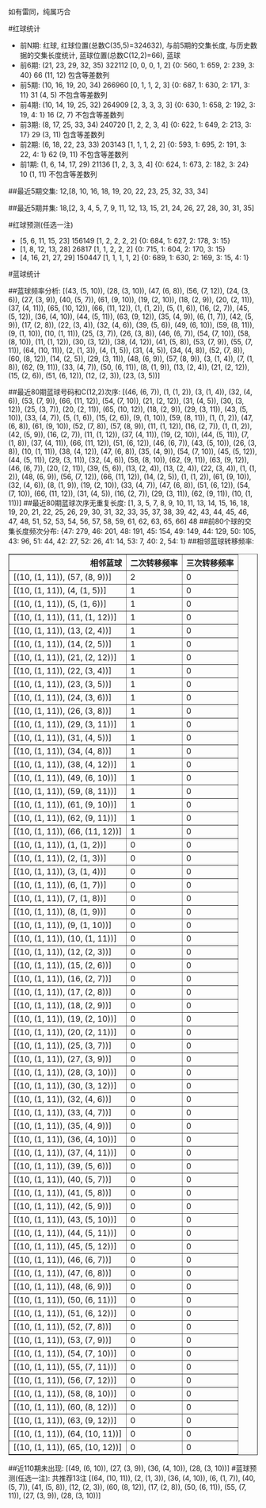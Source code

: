 <!-- 
.. title: 大乐透17029期(2017-03-15)数据分析报告
.. slug: dlott-17029-2017-03-15-report
.. date: 2017-03-16 08:00:00 UTC+08:00
.. tags: Lottery
.. link: 
.. description: 
.. type: text
-->

如有雷同，纯属巧合

<!-- TEASER_END-->

#红球统计

- 前N期: 红球, 红球位置(总数C(35,5)=324632), 与前5期的交集长度, 与历史数据的交集长度统计, 蓝球位置(总数C(12,2)=66), 蓝球
- 前6期: (21, 23, 29, 32, 35) 322112 [0, 0, 0, 1, 2] {0: 560, 1: 659, 2: 239, 3: 40} 66 (11, 12) 包含等差数列
- 前5期: (10, 16, 19, 20, 34) 266960 [0, 1, 1, 2, 3] {0: 687, 1: 630, 2: 171, 3: 11} 31 (4, 5) 不包含等差数列
- 前4期: (10, 14, 19, 25, 32) 264909 [2, 3, 3, 3, 3] {0: 630, 1: 658, 2: 192, 3: 19, 4: 1} 16 (2, 7) 不包含等差数列
- 前3期: (8, 17, 25, 33, 34) 240720 [1, 2, 2, 3, 4] {0: 622, 1: 649, 2: 213, 3: 17} 29 (3, 11) 包含等差数列
- 前2期: (6, 18, 22, 23, 33) 203143 [1, 1, 1, 2, 2] {0: 593, 1: 695, 2: 191, 3: 22, 4: 1} 62 (9, 11) 不包含等差数列
- 前1期: (1, 6, 14, 17, 29) 21136 [1, 2, 3, 3, 4] {0: 624, 1: 673, 2: 182, 3: 24} 10 (1, 11) 不包含等差数列

##最近5期交集:
12,[8, 10, 16, 18, 19, 20, 22, 23, 25, 32, 33, 34]

##最近5期并集:
18,[2, 3, 4, 5, 7, 9, 11, 12, 13, 15, 21, 24, 26, 27, 28, 30, 31, 35]

#红球预测(任选一注)

- [5, 6, 11, 15, 23] 156149 [1, 2, 2, 2, 2] {0: 684, 1: 627, 2: 178, 3: 15}
- [1, 8, 12, 13, 28] 26817 [1, 1, 2, 2, 2] {0: 715, 1: 604, 2: 170, 3: 15}
- [4, 16, 21, 27, 29] 150447 [1, 1, 1, 1, 2] {0: 689, 1: 630, 2: 169, 3: 15, 4: 1}

#蓝球统计

##蓝球频率分析:
[(43, (5, 10)), (28, (3, 10)), (47, (6, 8)), (56, (7, 12)), (24, (3, 6)), (27, (3, 9)), (40, (5, 7)), (61, (9, 10)), (19, (2, 10)), (18, (2, 9)), (20, (2, 11)), (37, (4, 11)), (65, (10, 12)), (66, (11, 12)), (1, (1, 2)), (5, (1, 6)), (16, (2, 7)), (45, (5, 12)), (36, (4, 10)), (44, (5, 11)), (63, (9, 12)), (35, (4, 9)), (6, (1, 7)), (42, (5, 9)), (17, (2, 8)), (22, (3, 4)), (32, (4, 6)), (39, (5, 6)), (49, (6, 10)), (59, (8, 11)), (9, (1, 10)), (10, (1, 11)), (25, (3, 7)), (26, (3, 8)), (46, (6, 7)), (54, (7, 10)), (58, (8, 10)), (11, (1, 12)), (30, (3, 12)), (38, (4, 12)), (41, (5, 8)), (53, (7, 9)), (55, (7, 11)), (64, (10, 11)), (2, (1, 3)), (4, (1, 5)), (31, (4, 5)), (34, (4, 8)), (52, (7, 8)), (60, (8, 12)), (14, (2, 5)), (29, (3, 11)), (48, (6, 9)), (57, (8, 9)), (3, (1, 4)), (7, (1, 8)), (62, (9, 11)), (33, (4, 7)), (50, (6, 11)), (8, (1, 9)), (13, (2, 4)), (21, (2, 12)), (15, (2, 6)), (51, (6, 12)), (12, (2, 3)), (23, (3, 5))]

##最近80期蓝球号码和C(12,2)次序:
 [(46, (6, 7)), (1, (1, 2)), (3, (1, 4)), (32, (4, 6)), (53, (7, 9)), (66, (11, 12)), (54, (7, 10)), (21, (2, 12)), (31, (4, 5)), (30, (3, 12)), (25, (3, 7)), (20, (2, 11)), (65, (10, 12)), (18, (2, 9)), (29, (3, 11)), (43, (5, 10)), (33, (4, 7)), (5, (1, 6)), (15, (2, 6)), (9, (1, 10)), (59, (8, 11)), (1, (1, 2)), (47, (6, 8)), (61, (9, 10)), (52, (7, 8)), (57, (8, 9)), (11, (1, 12)), (16, (2, 7)), (1, (1, 2)), (42, (5, 9)), (16, (2, 7)), (11, (1, 12)), (37, (4, 11)), (19, (2, 10)), (44, (5, 11)), (7, (1, 8)), (37, (4, 11)), (66, (11, 12)), (51, (6, 12)), (46, (6, 7)), (43, (5, 10)), (26, (3, 8)), (10, (1, 11)), (38, (4, 12)), (47, (6, 8)), (35, (4, 9)), (54, (7, 10)), (45, (5, 12)), (44, (5, 11)), (29, (3, 11)), (32, (4, 6)), (58, (8, 10)), (62, (9, 11)), (63, (9, 12)), (46, (6, 7)), (20, (2, 11)), (39, (5, 6)), (13, (2, 4)), (13, (2, 4)), (22, (3, 4)), (1, (1, 2)), (48, (6, 9)), (56, (7, 12)), (66, (11, 12)), (14, (2, 5)), (1, (1, 2)), (61, (9, 10)), (32, (4, 6)), (8, (1, 9)), (19, (2, 10)), (33, (4, 7)), (47, (6, 8)), (51, (6, 12)), (54, (7, 10)), (66, (11, 12)), (31, (4, 5)), (16, (2, 7)), (29, (3, 11)), (62, (9, 11)), (10, (1, 11))]
##最近80期蓝球次序无重复长度:
 [1, 3, 5, 7, 8, 9, 10, 11, 13, 14, 15, 16, 18, 19, 20, 21, 22, 25, 26, 29, 30, 31, 32, 33, 35, 37, 38, 39, 42, 43, 44, 45, 46, 47, 48, 51, 52, 53, 54, 56, 57, 58, 59, 61, 62, 63, 65, 66] 48
##前80个球的交集长度频次分布:
{47: 279, 46: 201, 48: 191, 45: 154, 49: 149, 44: 129, 50: 105, 43: 96, 51: 44, 42: 27, 52: 26, 41: 14, 53: 7, 40: 2, 54: 1}
##相邻蓝球转移频率:
 <table border="1" class="table table-striped dataframe">
  <thead>
    <tr style="text-align: right;">
      <th>相邻蓝球</th>
      <th>二次转移频率</th>
      <th>三次转移频率</th>
    </tr>
  </thead>
  <tbody>
    <tr>
      <td>[(10, (1, 11)), (57, (8, 9))]</td>
      <td>2</td>
      <td>0</td>
    </tr>
    <tr>
      <td>[(10, (1, 11)), (4, (1, 5))]</td>
      <td>1</td>
      <td>0</td>
    </tr>
    <tr>
      <td>[(10, (1, 11)), (5, (1, 6))]</td>
      <td>1</td>
      <td>0</td>
    </tr>
    <tr>
      <td>[(10, (1, 11)), (11, (1, 12))]</td>
      <td>1</td>
      <td>0</td>
    </tr>
    <tr>
      <td>[(10, (1, 11)), (13, (2, 4))]</td>
      <td>1</td>
      <td>0</td>
    </tr>
    <tr>
      <td>[(10, (1, 11)), (14, (2, 5))]</td>
      <td>1</td>
      <td>0</td>
    </tr>
    <tr>
      <td>[(10, (1, 11)), (21, (2, 12))]</td>
      <td>1</td>
      <td>0</td>
    </tr>
    <tr>
      <td>[(10, (1, 11)), (22, (3, 4))]</td>
      <td>1</td>
      <td>0</td>
    </tr>
    <tr>
      <td>[(10, (1, 11)), (23, (3, 5))]</td>
      <td>1</td>
      <td>0</td>
    </tr>
    <tr>
      <td>[(10, (1, 11)), (24, (3, 6))]</td>
      <td>1</td>
      <td>0</td>
    </tr>
    <tr>
      <td>[(10, (1, 11)), (26, (3, 8))]</td>
      <td>1</td>
      <td>0</td>
    </tr>
    <tr>
      <td>[(10, (1, 11)), (29, (3, 11))]</td>
      <td>1</td>
      <td>0</td>
    </tr>
    <tr>
      <td>[(10, (1, 11)), (31, (4, 5))]</td>
      <td>1</td>
      <td>0</td>
    </tr>
    <tr>
      <td>[(10, (1, 11)), (34, (4, 8))]</td>
      <td>1</td>
      <td>0</td>
    </tr>
    <tr>
      <td>[(10, (1, 11)), (38, (4, 12))]</td>
      <td>1</td>
      <td>0</td>
    </tr>
    <tr>
      <td>[(10, (1, 11)), (49, (6, 10))]</td>
      <td>1</td>
      <td>0</td>
    </tr>
    <tr>
      <td>[(10, (1, 11)), (59, (8, 11))]</td>
      <td>1</td>
      <td>0</td>
    </tr>
    <tr>
      <td>[(10, (1, 11)), (61, (9, 10))]</td>
      <td>1</td>
      <td>0</td>
    </tr>
    <tr>
      <td>[(10, (1, 11)), (62, (9, 11))]</td>
      <td>1</td>
      <td>0</td>
    </tr>
    <tr>
      <td>[(10, (1, 11)), (66, (11, 12))]</td>
      <td>1</td>
      <td>0</td>
    </tr>
    <tr>
      <td>[(10, (1, 11)), (1, (1, 2))]</td>
      <td>0</td>
      <td>0</td>
    </tr>
    <tr>
      <td>[(10, (1, 11)), (2, (1, 3))]</td>
      <td>0</td>
      <td>0</td>
    </tr>
    <tr>
      <td>[(10, (1, 11)), (3, (1, 4))]</td>
      <td>0</td>
      <td>0</td>
    </tr>
    <tr>
      <td>[(10, (1, 11)), (6, (1, 7))]</td>
      <td>0</td>
      <td>0</td>
    </tr>
    <tr>
      <td>[(10, (1, 11)), (7, (1, 8))]</td>
      <td>0</td>
      <td>0</td>
    </tr>
    <tr>
      <td>[(10, (1, 11)), (8, (1, 9))]</td>
      <td>0</td>
      <td>0</td>
    </tr>
    <tr>
      <td>[(10, (1, 11)), (9, (1, 10))]</td>
      <td>0</td>
      <td>0</td>
    </tr>
    <tr>
      <td>[(10, (1, 11)), (10, (1, 11))]</td>
      <td>0</td>
      <td>0</td>
    </tr>
    <tr>
      <td>[(10, (1, 11)), (12, (2, 3))]</td>
      <td>0</td>
      <td>0</td>
    </tr>
    <tr>
      <td>[(10, (1, 11)), (15, (2, 6))]</td>
      <td>0</td>
      <td>0</td>
    </tr>
    <tr>
      <td>[(10, (1, 11)), (16, (2, 7))]</td>
      <td>0</td>
      <td>0</td>
    </tr>
    <tr>
      <td>[(10, (1, 11)), (17, (2, 8))]</td>
      <td>0</td>
      <td>0</td>
    </tr>
    <tr>
      <td>[(10, (1, 11)), (18, (2, 9))]</td>
      <td>0</td>
      <td>0</td>
    </tr>
    <tr>
      <td>[(10, (1, 11)), (19, (2, 10))]</td>
      <td>0</td>
      <td>0</td>
    </tr>
    <tr>
      <td>[(10, (1, 11)), (20, (2, 11))]</td>
      <td>0</td>
      <td>0</td>
    </tr>
    <tr>
      <td>[(10, (1, 11)), (25, (3, 7))]</td>
      <td>0</td>
      <td>0</td>
    </tr>
    <tr>
      <td>[(10, (1, 11)), (27, (3, 9))]</td>
      <td>0</td>
      <td>0</td>
    </tr>
    <tr>
      <td>[(10, (1, 11)), (28, (3, 10))]</td>
      <td>0</td>
      <td>0</td>
    </tr>
    <tr>
      <td>[(10, (1, 11)), (30, (3, 12))]</td>
      <td>0</td>
      <td>0</td>
    </tr>
    <tr>
      <td>[(10, (1, 11)), (32, (4, 6))]</td>
      <td>0</td>
      <td>0</td>
    </tr>
    <tr>
      <td>[(10, (1, 11)), (33, (4, 7))]</td>
      <td>0</td>
      <td>0</td>
    </tr>
    <tr>
      <td>[(10, (1, 11)), (35, (4, 9))]</td>
      <td>0</td>
      <td>0</td>
    </tr>
    <tr>
      <td>[(10, (1, 11)), (36, (4, 10))]</td>
      <td>0</td>
      <td>0</td>
    </tr>
    <tr>
      <td>[(10, (1, 11)), (37, (4, 11))]</td>
      <td>0</td>
      <td>0</td>
    </tr>
    <tr>
      <td>[(10, (1, 11)), (39, (5, 6))]</td>
      <td>0</td>
      <td>0</td>
    </tr>
    <tr>
      <td>[(10, (1, 11)), (40, (5, 7))]</td>
      <td>0</td>
      <td>0</td>
    </tr>
    <tr>
      <td>[(10, (1, 11)), (41, (5, 8))]</td>
      <td>0</td>
      <td>0</td>
    </tr>
    <tr>
      <td>[(10, (1, 11)), (42, (5, 9))]</td>
      <td>0</td>
      <td>0</td>
    </tr>
    <tr>
      <td>[(10, (1, 11)), (43, (5, 10))]</td>
      <td>0</td>
      <td>0</td>
    </tr>
    <tr>
      <td>[(10, (1, 11)), (44, (5, 11))]</td>
      <td>0</td>
      <td>0</td>
    </tr>
    <tr>
      <td>[(10, (1, 11)), (45, (5, 12))]</td>
      <td>0</td>
      <td>0</td>
    </tr>
    <tr>
      <td>[(10, (1, 11)), (46, (6, 7))]</td>
      <td>0</td>
      <td>0</td>
    </tr>
    <tr>
      <td>[(10, (1, 11)), (47, (6, 8))]</td>
      <td>0</td>
      <td>0</td>
    </tr>
    <tr>
      <td>[(10, (1, 11)), (48, (6, 9))]</td>
      <td>0</td>
      <td>0</td>
    </tr>
    <tr>
      <td>[(10, (1, 11)), (50, (6, 11))]</td>
      <td>0</td>
      <td>0</td>
    </tr>
    <tr>
      <td>[(10, (1, 11)), (51, (6, 12))]</td>
      <td>0</td>
      <td>0</td>
    </tr>
    <tr>
      <td>[(10, (1, 11)), (52, (7, 8))]</td>
      <td>0</td>
      <td>0</td>
    </tr>
    <tr>
      <td>[(10, (1, 11)), (53, (7, 9))]</td>
      <td>0</td>
      <td>0</td>
    </tr>
    <tr>
      <td>[(10, (1, 11)), (54, (7, 10))]</td>
      <td>0</td>
      <td>0</td>
    </tr>
    <tr>
      <td>[(10, (1, 11)), (55, (7, 11))]</td>
      <td>0</td>
      <td>0</td>
    </tr>
    <tr>
      <td>[(10, (1, 11)), (56, (7, 12))]</td>
      <td>0</td>
      <td>0</td>
    </tr>
    <tr>
      <td>[(10, (1, 11)), (58, (8, 10))]</td>
      <td>0</td>
      <td>0</td>
    </tr>
    <tr>
      <td>[(10, (1, 11)), (60, (8, 12))]</td>
      <td>0</td>
      <td>0</td>
    </tr>
    <tr>
      <td>[(10, (1, 11)), (63, (9, 12))]</td>
      <td>0</td>
      <td>0</td>
    </tr>
    <tr>
      <td>[(10, (1, 11)), (64, (10, 11))]</td>
      <td>0</td>
      <td>0</td>
    </tr>
    <tr>
      <td>[(10, (1, 11)), (65, (10, 12))]</td>
      <td>0</td>
      <td>0</td>
    </tr>
  </tbody>
</table>
##近110期未出现:
 [(49, (6, 10)), (27, (3, 9)), (36, (4, 10)), (28, (3, 10))]
#蓝球预测(任选一注):
共推荐13注
 [(64, (10, 11)), (2, (1, 3)), (36, (4, 10)), (6, (1, 7)), (40, (5, 7)), (41, (5, 8)), (12, (2, 3)), (60, (8, 12)), (17, (2, 8)), (50, (6, 11)), (55, (7, 11)), (27, (3, 9)), (28, (3, 10))]

